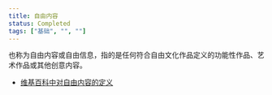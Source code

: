 ```yaml
---
title: 自由内容
status: Completed
tags: ["基础", "", ""]
---
```


也称为自由内容或自由信息，指的是任何符合自由文化作品定义的功能性作品、艺术作品或其他创意内容。

* [维基百科中对自由内容的定义](https://en.wikipedia.org/wiki/Free_content)

